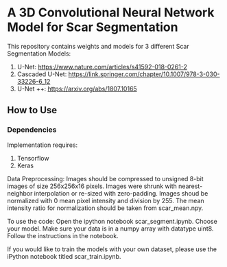 # A 3D Convolutional Neural Network Model for Scar Segmentation 

This repository contains weights and models for 3 different Scar Segmentation Models:
  1) U-Net: https://www.nature.com/articles/s41592-018-0261-2
  2) Cascaded U-Net: https://link.springer.com/chapter/10.1007/978-3-030-33226-6_12
  3) U-Net ++: https://arxiv.org/abs/1807.10165

## How to Use 

### Dependencies 

Implementation requires: 
  1) Tensorflow
  2) Keras

Data Preprocessing: Images should be compressed to unsigned 8-bit images of size 256x256x16 pixels. Images were shrunk with nearest-neighbor interpolation or re-sized with zero-padding. Images shoud be normalized with 0 mean pixel intensity and division by 255. The mean intensity ratio for normalization should be taken from scar_mean.npy. 

To use the code: Open the ipython notebook  scar_segment.ipynb. Choose your model. Make sure your data is in a numpy array with datatype uint8. Follow the instructions in the notebook. 

If you would like to train the models with your own dataset, please use the iPython notebook titled scar_train.ipynb. 

